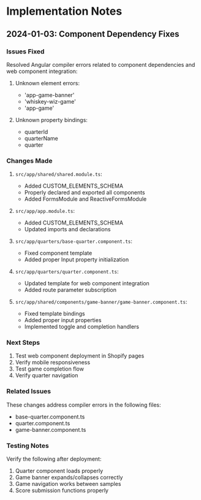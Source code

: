 # Implementation Notes

## 2024-01-03: Component Dependency Fixes

### Issues Fixed
Resolved Angular compiler errors related to component dependencies and web component integration:

1. Unknown element errors:
   - 'app-game-banner'
   - 'whiskey-wiz-game'
   - 'app-game'

2. Unknown property bindings:
   - quarterId
   - quarterName
   - quarter

### Changes Made

1. `src/app/shared/shared.module.ts`:
   - Added CUSTOM_ELEMENTS_SCHEMA
   - Properly declared and exported all components
   - Added FormsModule and ReactiveFormsModule

2. `src/app/app.module.ts`:
   - Added CUSTOM_ELEMENTS_SCHEMA
   - Updated imports and declarations

3. `src/app/quarters/base-quarter.component.ts`:
   - Fixed component template
   - Added proper Input property initialization

4. `src/app/quarters/quarter.component.ts`:
   - Updated template for web component integration
   - Added route parameter subscription

5. `src/app/shared/components/game-banner/game-banner.component.ts`:
   - Fixed template bindings
   - Added proper input properties
   - Implemented toggle and completion handlers

### Next Steps
1. Test web component deployment in Shopify pages
2. Verify mobile responsiveness
3. Test game completion flow
4. Verify quarter navigation

### Related Issues
These changes address compiler errors in the following files:
- base-quarter.component.ts
- quarter.component.ts
- game-banner.component.ts

### Testing Notes
Verify the following after deployment:
1. Quarter component loads properly
2. Game banner expands/collapses correctly
3. Game navigation works between samples
4. Score submission functions properly